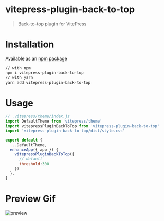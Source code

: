 # vitepress-plugin-back-to-top

> Back-to-top plugin for VitePress

# Installation

Available as an [npm package](https://www.npmjs.com/package/vitepress-plugin-back-to-top)

```bash
// with npm
npm i vitepress-plugin-back-to-top
// with yarn
yarn add vitepress-plugin-back-to-top
```

# Usage

```js
// .vitepress/theme/index.js
import DefaultTheme from 'vitepress/theme'
import vitepressPluginBackToTop from 'vitepress-plugin-back-to-top'
import 'vitepress-plugin-back-to-top/dist/style.css'

export default {
  ...DefaultTheme,
  enhanceApp({ app }) {
    vitepressPluginBackToTop({
      // default
      threshold:300
    })
  },
}


```

# Preview Gif

![preview](https://github.com/wehuss/vitepress-plugin-back-to-top/raw/master/vitepress-plugin-back-to-top-preview.gif)